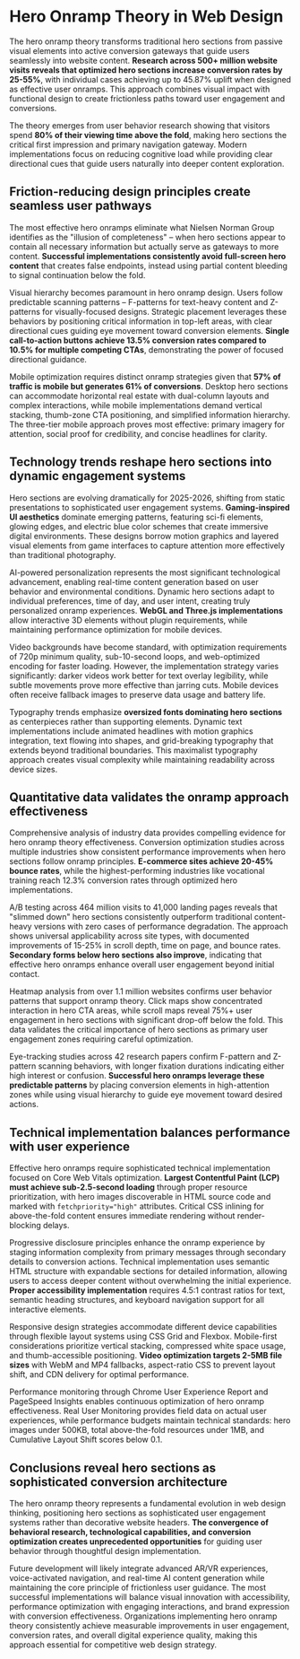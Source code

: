 # Hero Onramp Theory in Web Design

The hero onramp theory transforms traditional hero sections from passive visual elements into active conversion gateways that guide users seamlessly into website content. **Research across 500+ million website visits reveals that optimized hero sections increase conversion rates by 25-55%**, with individual cases achieving up to 45.87% uplift when designed as effective user onramps. This approach combines visual impact with functional design to create frictionless paths toward user engagement and conversions.

The theory emerges from user behavior research showing that visitors spend **80% of their viewing time above the fold**, making hero sections the critical first impression and primary navigation gateway. Modern implementations focus on reducing cognitive load while providing clear directional cues that guide users naturally into deeper content exploration.

## Friction-reducing design principles create seamless user pathways

The most effective hero onramps eliminate what Nielsen Norman Group identifies as the "illusion of completeness" – when hero sections appear to contain all necessary information but actually serve as gateways to more content. **Successful implementations consistently avoid full-screen hero content** that creates false endpoints, instead using partial content bleeding to signal continuation below the fold.

Visual hierarchy becomes paramount in hero onramp design. Users follow predictable scanning patterns – F-patterns for text-heavy content and Z-patterns for visually-focused designs. Strategic placement leverages these behaviors by positioning critical information in top-left areas, with clear directional cues guiding eye movement toward conversion elements. **Single call-to-action buttons achieve 13.5% conversion rates compared to 10.5% for multiple competing CTAs**, demonstrating the power of focused directional guidance.

Mobile optimization requires distinct onramp strategies given that **57% of traffic is mobile but generates 61% of conversions**. Desktop hero sections can accommodate horizontal real estate with dual-column layouts and complex interactions, while mobile implementations demand vertical stacking, thumb-zone CTA positioning, and simplified information hierarchy. The three-tier mobile approach proves most effective: primary imagery for attention, social proof for credibility, and concise headlines for clarity.

## Technology trends reshape hero sections into dynamic engagement systems

Hero sections are evolving dramatically for 2025-2026, shifting from static presentations to sophisticated user engagement systems. **Gaming-inspired UI aesthetics** dominate emerging patterns, featuring sci-fi elements, glowing edges, and electric blue color schemes that create immersive digital environments. These designs borrow motion graphics and layered visual elements from game interfaces to capture attention more effectively than traditional photography.

AI-powered personalization represents the most significant technological advancement, enabling real-time content generation based on user behavior and environmental conditions. Dynamic hero sections adapt to individual preferences, time of day, and user intent, creating truly personalized onramp experiences. **WebGL and Three.js implementations** allow interactive 3D elements without plugin requirements, while maintaining performance optimization for mobile devices.

Video backgrounds have become standard, with optimization requirements of 720p minimum quality, sub-10-second loops, and web-optimized encoding for faster loading. However, the implementation strategy varies significantly: darker videos work better for text overlay legibility, while subtle movements prove more effective than jarring cuts. Mobile devices often receive fallback images to preserve data usage and battery life.

Typography trends emphasize **oversized fonts dominating hero sections** as centerpieces rather than supporting elements. Dynamic text implementations include animated headlines with motion graphics integration, text flowing into shapes, and grid-breaking typography that extends beyond traditional boundaries. This maximalist typography approach creates visual complexity while maintaining readability across device sizes.

## Quantitative data validates the onramp approach effectiveness

Comprehensive analysis of industry data provides compelling evidence for hero onramp theory effectiveness. Conversion optimization studies across multiple industries show consistent performance improvements when hero sections follow onramp principles. **E-commerce sites achieve 20-45% bounce rates**, while the highest-performing industries like vocational training reach 12.3% conversion rates through optimized hero implementations.

A/B testing across 464 million visits to 41,000 landing pages reveals that "slimmed down" hero sections consistently outperform traditional content-heavy versions with zero cases of performance degradation. The approach shows universal applicability across site types, with documented improvements of 15-25% in scroll depth, time on page, and bounce rates. **Secondary forms below hero sections also improve**, indicating that effective hero onramps enhance overall user engagement beyond initial contact.

Heatmap analysis from over 1.1 million websites confirms user behavior patterns that support onramp theory. Click maps show concentrated interaction in hero CTA areas, while scroll maps reveal 75%+ user engagement in hero sections with significant drop-off below the fold. This data validates the critical importance of hero sections as primary user engagement zones requiring careful optimization.

Eye-tracking studies across 42 research papers confirm F-pattern and Z-pattern scanning behaviors, with longer fixation durations indicating either high interest or confusion. **Successful hero onramps leverage these predictable patterns** by placing conversion elements in high-attention zones while using visual hierarchy to guide eye movement toward desired actions.

## Technical implementation balances performance with user experience

Effective hero onramps require sophisticated technical implementation focused on Core Web Vitals optimization. **Largest Contentful Paint (LCP) must achieve sub-2.5-second loading** through proper resource prioritization, with hero images discoverable in HTML source code and marked with `fetchpriority="high"` attributes. Critical CSS inlining for above-the-fold content ensures immediate rendering without render-blocking delays.

Progressive disclosure principles enhance the onramp experience by staging information complexity from primary messages through secondary details to conversion actions. Technical implementation uses semantic HTML structure with expandable sections for detailed information, allowing users to access deeper content without overwhelming the initial experience. **Proper accessibility implementation** requires 4.5:1 contrast ratios for text, semantic heading structures, and keyboard navigation support for all interactive elements.

Responsive design strategies accommodate different device capabilities through flexible layout systems using CSS Grid and Flexbox. Mobile-first considerations prioritize vertical stacking, compressed white space usage, and thumb-accessible positioning. **Video optimization targets 2-5MB file sizes** with WebM and MP4 fallbacks, aspect-ratio CSS to prevent layout shift, and CDN delivery for optimal performance.

Performance monitoring through Chrome User Experience Report and PageSpeed Insights enables continuous optimization of hero onramp effectiveness. Real User Monitoring provides field data on actual user experiences, while performance budgets maintain technical standards: hero images under 500KB, total above-the-fold resources under 1MB, and Cumulative Layout Shift scores below 0.1.

## Conclusions reveal hero sections as sophisticated conversion architecture

The hero onramp theory represents a fundamental evolution in web design thinking, positioning hero sections as sophisticated user engagement systems rather than decorative website headers. **The convergence of behavioral research, technological capabilities, and conversion optimization creates unprecedented opportunities** for guiding user behavior through thoughtful design implementation.

Future development will likely integrate advanced AR/VR experiences, voice-activated navigation, and real-time AI content generation while maintaining the core principle of frictionless user guidance. The most successful implementations will balance visual innovation with accessibility, performance optimization with engaging interactions, and brand expression with conversion effectiveness. Organizations implementing hero onramp theory consistently achieve measurable improvements in user engagement, conversion rates, and overall digital experience quality, making this approach essential for competitive web design strategy.